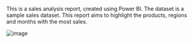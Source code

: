 This is a sales analysis report, created using Power BI. The dataset is a sample sales dataset.
This report aims to highlight the products, regions and months with the most sales.

![image](https://github.com/user-attachments/assets/5e050dd4-840b-4845-962c-ce89ce509565)

